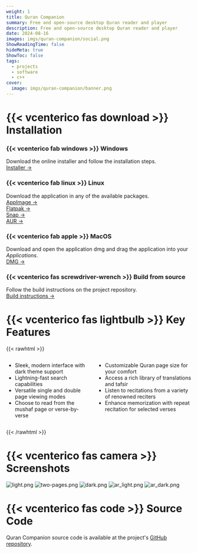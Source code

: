 ```yaml
---
weight: 1
title: Quran Companion
summary: Free and open-source desktop Quran reader and player
description: Free and open-source desktop Quran reader and player
date: 2024-08-16
images: imgs/quran-companion/social.png
ShowReadingTime: false
hideMeta: true
ShowToc: false
tags:
  - projects
  - software
  - c++
cover:
  image: imgs/quran-companion/banner.png
---
```


# {{< vcenterico fas download >}} Installation

<div class="grid-container">
<div class="grid-item">

### {{< vcenterico fab windows >}} **Windows**

Download the online installer and follow the installation steps.  
[Installer →](https://github.com/0xzer0x/quran-companion/releases/download/v1.1.9/qc_online_installer_x64_win.exe)

</div>

<div class="grid-item">

### {{< vcenterico fab linux >}} **Linux**

Download the application in any of the available packages.<br/>
[AppImage →](https://github.com/0xzer0x/quran-companion/releases/download/v1.3.1/Quran_Companion-1.3.1-x86_64.AppImage)<br/>
[Flatpak →](https://flathub.org/apps/io.github._0xzer0x.qurancompanion)<br/>
[Snap →](https://snapcraft.io/quran-companion)<br/>
[AUR →](https://aur.archlinux.org/packages/quran-companion)

</div>

<div class="grid-item">

### {{< vcenterico fab apple >}} **MacOS**

Download and open the application dmg and drag the application into your _Applications_.  
[DMG →](https://github.com/0xzer0x/quran-companion/releases/download/v1.3.1/Quran_Companion-1.3.1-x86_64.dmg)

</div>

<div class="grid-item">

### {{< vcenterico fas screwdriver-wrench >}} **Build from source**

Follow the build instructions on the project repository.<br/>
[Build instructions →](https://github.com/0xzer0x/quran-companion?tab=readme-ov-file#compilation-%EF%B8%8F)

</div>
</div>

# {{< vcenterico fas lightbulb >}} Key Features

{{< rawhtml >}}

<div style="display: flex; gap: 1em;">
    <div>
      <ul>
        <li>Sleek, modern interface with dark theme support</li>
        <li>Lightning-fast search capabilities</li>
        <li>Versatile single and double page viewing modes</li>
        <li>Choose to read from the mushaf page or verse-by-verse</li>
      </ul>
    </div>
    <div>
      <ul>
        <li>Customizable Quran page size for your comfort</li>
        <li>Access a rich library of translations and tafsir</li>
        <li>Listen to recitations from a variety of renowned reciters</li>
        <li>Enhance memorization with repeat recitation for selected verses</li>
      </ul>
    </div>
</div>

{{< /rawhtml >}}

# {{< vcenterico fas camera >}} Screenshots

![light.png](/imgs/quran-companion/screenshots/light.png#center)
![two-pages.png](/imgs/quran-companion/screenshots/two-pages.png#center)
![dark.png](/imgs/quran-companion/screenshots/dark.png#center)
![ar_light.png](/imgs/quran-companion/screenshots/ar_light.png#center)
![ar_dark.png](/imgs/quran-companion/screenshots/ar_dark.png#center)

# {{< vcenterico fas code >}} Source Code

Quran Companion source code is available at the project's [GitHub repository](https://github.com/0xzer0x/quran-companion).
